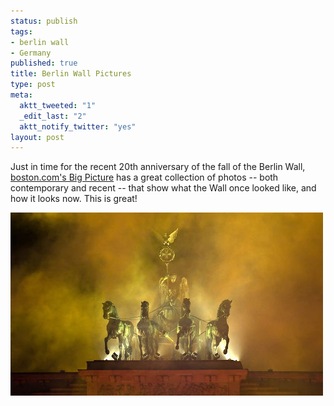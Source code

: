 ```yaml
--- 
status: publish
tags: 
- berlin wall
- Germany
published: true
title: Berlin Wall Pictures
type: post
meta: 
  aktt_tweeted: "1"
  _edit_last: "2"
  aktt_notify_twitter: "yes"
layout: post
---
```

Just in time for the recent 20th anniversary of the fall of the Berlin Wall, <a href="http://www.boston.com/bigpicture/2009/11/the_berlin_wall_20_years_gone.html">boston.com's Big Picture</a> has a great collection of photos -- both contemporary and recent -- that show what the Wall once looked like, and how it looks now. This is great!

<a href="http://www.boston.com/bigpicture/2009/11/the_berlin_wall_20_years_gone.html"><img src="/media/wp/2009/11/bigpicture-berlinwall.jpg" alt="The Big Picture: The Berlin Wall" title="The Big Picture: The Berlin Wall" width="500" height="293" class="alignnone size-full wp-image-2482" /></a>
